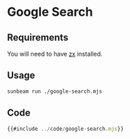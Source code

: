 # Google Search

## Requirements

You will need to have [zx](https://github.com/google/zx) installed.

## Usage

```bash
sunbeam run ./google-search.mjs
```

## Code

```javascript
{{#include ../code/google-search.mjs}}
```
